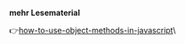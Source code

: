 **mehr Lesematerial**

:point_right:[how-to-use-object-methods-in-javascript](https://www.digitalocean.com/community/tutorials/how-to-use-object-methods-in-javascript)\